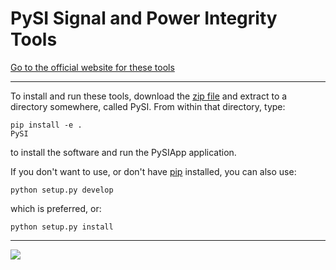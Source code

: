 # PySI Signal and Power Integrity Tools

[Go to the official website for these tools](https://github.com/TeledyneLeCroy/PySI/wiki)

***

To install and run these tools, download the [zip file](https://github.com/TeledyneLeCroy/PySI/files/2458430/PySI-1.0.0.zip) and extract to a directory somewhere, called PySI.  From within that directory, type:

    pip install -e .
    PySI

to install the software and run the PySIApp application.

If you don't want to use, or don't have [pip](https://pip.pypa.io/en/stable/installing/) installed, you can also use:

    python setup.py develop
    
which is preferred, or:

    python setup.py install

***

![](http://teledynelecroy.github.io/PySI/Images/Screenshot.png)





